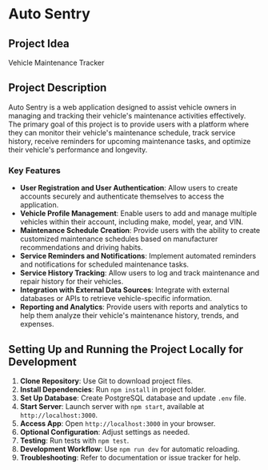 
# Auto Sentry

## Project Idea
Vehicle Maintenance Tracker

## Project Description
Auto Sentry is a web application designed to assist vehicle owners in managing and tracking their vehicle's maintenance activities effectively. The primary goal of this project is to provide users with a platform where they can monitor their vehicle's maintenance schedule, track service history, receive reminders for upcoming maintenance tasks, and optimize their vehicle's performance and longevity.

### Key Features
- **User Registration and User Authentication**: Allow users to create accounts securely and authenticate themselves to access the application.
- **Vehicle Profile Management**: Enable users to add and manage multiple vehicles within their account, including make, model, year, and VIN.
- **Maintenance Schedule Creation**: Provide users with the ability to create customized maintenance schedules based on manufacturer recommendations and driving habits.
- **Service Reminders and Notifications**: Implement automated reminders and notifications for scheduled maintenance tasks.
- **Service History Tracking**: Allow users to log and track maintenance and repair history for their vehicles.
- **Integration with External Data Sources**: Integrate with external databases or APIs to retrieve vehicle-specific information.
- **Reporting and Analytics**: Provide users with reports and analytics to help them analyze their vehicle's maintenance history, trends, and expenses.

## Setting Up and Running the Project Locally for Development

1. **Clone Repository**: Use Git to download project files.
2. **Install Dependencies**: Run `npm install` in project folder.
3. **Set Up Database**: Create PostgreSQL database and update `.env` file.
4. **Start Server**: Launch server with `npm start`, available at `http://localhost:3000`.
5. **Access App**: Open `http://localhost:3000` in your browser.
6. **Optional Configuration**: Adjust settings as needed.
7. **Testing**: Run tests with `npm test`.
8. **Development Workflow**: Use `npm run dev` for automatic reloading.
9. **Troubleshooting**: Refer to documentation or issue tracker for help.

